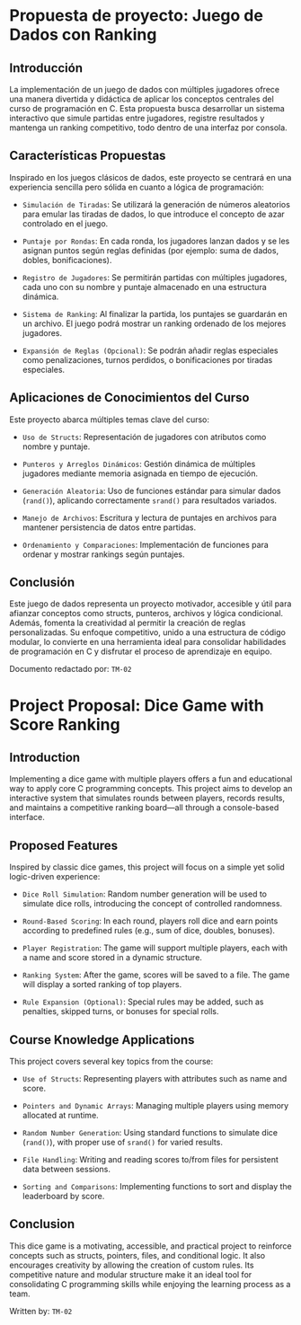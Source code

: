 # Propuesta de proyecto: Juego de Dados con Ranking
## Introducción
La implementación de un juego de dados con múltiples jugadores ofrece una manera divertida y didáctica de aplicar los conceptos centrales del curso de programación en C. Esta propuesta busca desarrollar un sistema interactivo que simule partidas entre jugadores, registre resultados y mantenga un ranking competitivo, todo dentro de una interfaz por consola.

## Características Propuestas
Inspirado en los juegos clásicos de dados, este proyecto se centrará en una experiencia sencilla pero sólida en cuanto a lógica de programación:

- ``Simulación de Tiradas``: Se utilizará la generación de números aleatorios para emular las tiradas de dados, lo que introduce el concepto de azar controlado en el juego.

- ``Puntaje por Rondas``: En cada ronda, los jugadores lanzan dados y se les asignan puntos según reglas definidas (por ejemplo: suma de dados, dobles, bonificaciones).

- ``Registro de Jugadores``: Se permitirán partidas con múltiples jugadores, cada uno con su nombre y puntaje almacenado en una estructura dinámica.

- ``Sistema de Ranking``: Al finalizar la partida, los puntajes se guardarán en un archivo. El juego podrá mostrar un ranking ordenado de los mejores jugadores.

- ``Expansión de Reglas (Opcional)``: Se podrán añadir reglas especiales como penalizaciones, turnos perdidos, o bonificaciones por tiradas especiales.

## Aplicaciones de Conocimientos del Curso
Este proyecto abarca múltiples temas clave del curso:

- ``Uso de Structs``: Representación de jugadores con atributos como nombre y puntaje.

- ``Punteros y Arreglos Dinámicos``: Gestión dinámica de múltiples jugadores mediante memoria asignada en tiempo de ejecución.

- ``Generación Aleatoria``: Uso de funciones estándar para simular dados (``rand()``), aplicando correctamente ``srand()`` para resultados variados.

- ``Manejo de Archivos``: Escritura y lectura de puntajes en archivos para mantener persistencia de datos entre partidas.

- ``Ordenamiento y Comparaciones``: Implementación de funciones para ordenar y mostrar rankings según puntajes.

## Conclusión
Este juego de dados representa un proyecto motivador, accesible y útil para afianzar conceptos como structs, punteros, archivos y lógica condicional. Además, fomenta la creatividad al permitir la creación de reglas personalizadas. Su enfoque competitivo, unido a una estructura de código modular, lo convierte en una herramienta ideal para consolidar habilidades de programación en C y disfrutar el proceso de aprendizaje en equipo.

Documento redactado por: ``TM-02``


# Project Proposal: Dice Game with Score Ranking
## Introduction
Implementing a dice game with multiple players offers a fun and educational way to apply core C programming concepts. This project aims to develop an interactive system that simulates rounds between players, records results, and maintains a competitive ranking board—all through a console-based interface.

## Proposed Features
Inspired by classic dice games, this project will focus on a simple yet solid logic-driven experience:

- ``Dice Roll Simulation``: Random number generation will be used to simulate dice rolls, introducing the concept of controlled randomness.

- ``Round-Based Scoring``: In each round, players roll dice and earn points according to predefined rules (e.g., sum of dice, doubles, bonuses).

- ``Player Registration``: The game will support multiple players, each with a name and score stored in a dynamic structure.

- ``Ranking System``: After the game, scores will be saved to a file. The game will display a sorted ranking of top players.

- ``Rule Expansion (Optional)``: Special rules may be added, such as penalties, skipped turns, or bonuses for special rolls.

## Course Knowledge Applications
This project covers several key topics from the course:

- ``Use of Structs``: Representing players with attributes such as name and score.

- ``Pointers and Dynamic Arrays``: Managing multiple players using memory allocated at runtime.

- ``Random Number Generation``: Using standard functions to simulate dice (``rand()``), with proper use of ``srand()`` for varied results.

- ``File Handling``: Writing and reading scores to/from files for persistent data between sessions.

- ``Sorting and Comparisons``: Implementing functions to sort and display the leaderboard by score.

## Conclusion
This dice game is a motivating, accessible, and practical project to reinforce concepts such as structs, pointers, files, and conditional logic. It also encourages creativity by allowing the creation of custom rules. Its competitive nature and modular structure make it an ideal tool for consolidating C programming skills while enjoying the learning process as a team.

Written by: ``TM-02``
